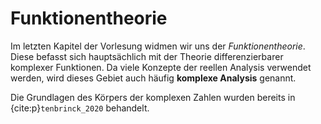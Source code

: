 Funktionentheorie
===

Im letzten Kapitel der Vorlesung widmen wir uns der *Funktionentheorie*.
Diese befasst sich hauptsächlich mit der Theorie differenzierbarer komplexer Funktionen.
Da viele Konzepte der reellen Analysis verwendet werden, wird dieses Gebiet auch häufig **komplexe Analysis** genannt.

Die Grundlagen des Körpers der komplexen Zahlen wurden bereits in {cite:p}`tenbrinck_2020` behandelt.

